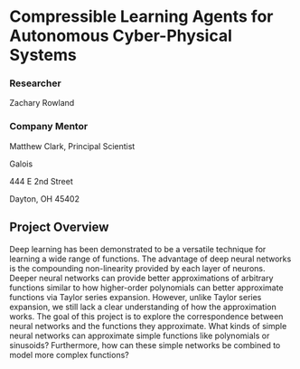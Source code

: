 # Compressible Learning Agents for Autonomous Cyber-Physical Systems

### Researcher

Zachary Rowland

### Company Mentor

Matthew Clark, Principal Scientist

Galois

444 E 2nd Street

Dayton, OH 45402

## Project Overview

Deep learning has been demonstrated to be a versatile technique for learning a wide range of functions. The advantage of deep neural networks is the compounding non-linearity provided by each layer of neurons.
Deeper neural networks can provide better approximations of arbitrary functions similar to how higher-order polynomials can better approximate functions via Taylor series expansion.
However, unlike Taylor series expansion, we still lack a clear understanding of how the approximation works.
The goal of this project is to explore the correspondence between neural networks and the functions they approximate.
What kinds of simple neural networks can approximate simple functions like polynomials or sinusoids? Furthermore, how can these simple networks be combined to model more complex functions?
